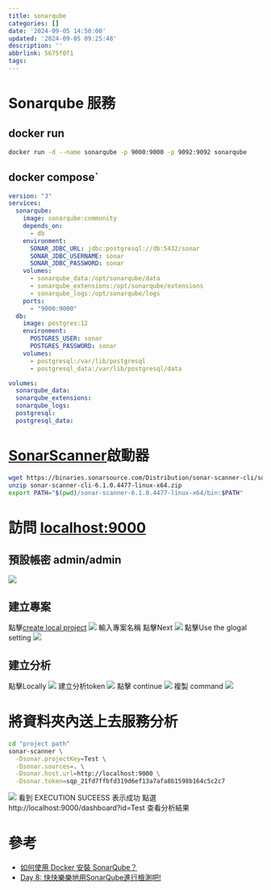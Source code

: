 ```yaml
---
title: sonarqube
categories: []
date: '2024-09-05 14:50:00'
updated: '2024-09-05 09:25:48'
description: ''
abbrlink: 5675f0f1
tags:
---
```

# Sonarqube 服務
## docker run
``` bash
docker run -d --name sonarqube -p 9000:9000 -p 9092:9092 sonarqube
```
## docker compose`
```yaml
version: "3"
services:
  sonarqube:
    image: sonarqube:community
    depends_on:
      - db
    environment:
      SONAR_JDBC_URL: jdbc:postgresql://db:5432/sonar
      SONAR_JDBC_USERNAME: sonar
      SONAR_JDBC_PASSWORD: sonar
    volumes:
      - sonarqube_data:/opt/sonarqube/data
      - sonarqube_extensions:/opt/sonarqube/extensions
      - sonarqube_logs:/opt/sonarqube/logs
    ports:
      - "9000:9000"
  db:
    image: postgres:12
    environment:
      POSTGRES_USER: sonar
      POSTGRES_PASSWORD: sonar
    volumes:
      - postgresql:/var/lib/postgresql
      - postgresql_data:/var/lib/postgresql/data

volumes:
  sonarqube_data:
  sonarqube_extensions:
  sonarqube_logs:
  postgresql:
  postgresql_data:
```

# [SonarScanner](https://docs.sonarsource.com/sonarqube/9.9/analyzing-source-code/scanners/sonarscanner/)啟動器 
 <!-- more -->
 ``` bash
wget https://binaries.sonarsource.com/Distribution/sonar-scanner-cli/sonar-scanner-cli-6.1.0.4477-linux-x64.zip
unzip sonar-scanner-cli-6.1.0.4477-linux-x64.zip
export PATH="$(pwd)/sonar-scanner-6.1.0.4477-linux-x64/bin:$PATH"
```

# 訪問 [localhost:9000](http://localhost:9000)
## 預設帳密 admin/admin 
![](/images/20240905135340.png)
## 建立專案 
點擊[create local project](http://localhost:9000/tutorials?id=Test&selectedTutorial=local)
![](/images/20240905135413.png)
輸入專案名稱 點擊Next
![](/images/20240905135503.png)
點擊Use the glogal setting
![](/images/20240905135545.png)
## 建立分析
點擊Locally
![](/images/20240905135622.png)
建立分析token
![](/images/20240905135659.png)
點擊 continue
![](/images/20240905135735.png)
複製 command
![](/images/20240905143201.png)
# 將資料夾內送上去服務分析
``` bash
cd "project path"
sonar-scanner \
  -Dsonar.projectKey=Test \
  -Dsonar.sources=. \
  -Dsonar.host.url=http://localhost:9000 \
  -Dsonar.token=sqp_21fd7ffbfd319d6ef13a7afa8b1598b164c5c2c7
```

![](/images/20240905144822.png)
看到 EXECUTION SUCEESS 表示成功
點選 http://localhost:9000/dashboard?id=Test 查看分析結果

# 參考
- [如何使用 Docker 安裝 SonarQube？](https://old-oomusou.goodjack.tw/sonarqube/docker/)
-  [Day 8: 快快樂樂地用SonarQube進行檢測吧!](https://ithelp.ithome.com.tw/articles/10294624)